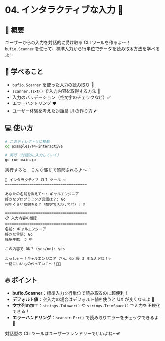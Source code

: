 # 04. インタラクティブな入力 💬

## 📖 概要

ユーザーからの入力を対話的に受け取る CLI ツールを作るよ〜！
`bufio.Scanner` を使って、標準入力から行単位でデータを読み取る方法を学べるよ✨

## 🎯 学べること

- `bufio.Scanner` を使った入力の読み取り 📖
- `scanner.Text()` で入力内容を取得する方法 📝
- 入力のバリデーション（空文字のチェックなど）✅
- エラーハンドリング 🛡️
- ユーザー体験を考えた対話型 UI の作り方 💕

## 💻 使い方

```bash
# このディレクトリに移動
cd examples/04-interactive

# 実行（対話的に入力していく）
go run main.go
```

実行すると、こんな感じで質問されるよ〜：

```
🎀 インタラクティブ CLI ツール ✨
=====================================

あなたの名前を教えて〜: ギャルエンジニア
好きなプログラミング言語は？: Go
何年くらい経験ある？（数字で入力してね）: 3

=====================================
📋 入力内容の確認
=====================================
名前: ギャルエンジニア
好きな言語: Go
経験年数: 3 年

この内容で OK？ (yes/no): yes

よっしゃ〜！ギャルエンジニア さん、Go 歴 3 年なんだね！✨
一緒にいいもの作っていこ〜！💪🔥
```

## 🔥 ポイント

- **bufio.Scanner**：標準入力を行単位で読み取るのに超便利！
- **デフォルト値**：空入力の場合はデフォルト値を使うと UX が良くなるよ 🎯
- **文字列の加工**：`strings.ToLower()` や `strings.TrimSpace()` で入力を正規化できる！
- **エラーハンドリング**：`scanner.Err()` で読み取りエラーをチェックできるよ 📌

対話型の CLI ツールはユーザーフレンドリーでいいよね〜💕
